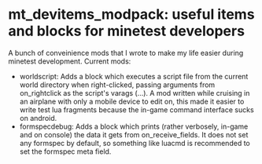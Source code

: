 # mt_devitems_modpack: useful items and blocks for minetest developers

A bunch of conveinience mods that I wrote to make my life easier during minetest development.
Current mods:

* worldscript:
	Adds a block which executes a script file from the current world directory when right-clicked,
	passing arguments from on_rightclick as the script's varags (...).
	A mod written while cruising in an airplane with only a mobile device to edit on,
	this made it easier to write test lua fragments because the in-game command interface sucks on android.
* formspecdebug:
	Adds a block which prints (rather verbosely, in-game and on console) the data it gets from on_receive_fields.
	It does not set any formspec by default, so something like luacmd is recommended to set the formspec meta field.
